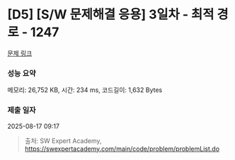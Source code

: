 # [D5] [S/W 문제해결 응용] 3일차 - 최적 경로 - 1247 

[문제 링크](https://swexpertacademy.com/main/code/problem/problemDetail.do?contestProbId=AV15OZ4qAPICFAYD) 

### 성능 요약

메모리: 26,752 KB, 시간: 234 ms, 코드길이: 1,632 Bytes

### 제출 일자

2025-08-17 09:17



> 출처: SW Expert Academy, https://swexpertacademy.com/main/code/problem/problemList.do
